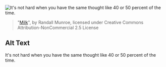 ![It's not hard when you have the same thought like 40 or 50 percent of the time.](https://imgs.xkcd.com/comics/milk.png)
> "[Milk](https://xkcd.com/858/)", by Randall Munroe, licensed under Creative Commons Attribution-NonCommercial 2.5 License

## Alt Text
It's not hard when you have the same thought like 40 or 50 percent of the time.
